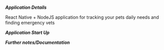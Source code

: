 ***Application Details***

React Native + NodeJS application for tracking your pets daily needs and finding emergency vets

***Application Start Up***

***Further notes/Documentation***
